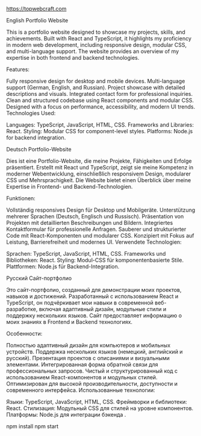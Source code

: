 https://topwebcraft.com



English
Portfolio Website

This is a portfolio website designed to showcase my projects, skills, and achievements. Built with React and TypeScript, it highlights my proficiency in modern web development, including responsive design, modular CSS, and multi-language support. The website provides an overview of my expertise in both frontend and backend technologies.

Features:

Fully responsive design for desktop and mobile devices.
Multi-language support (German, English, and Russian).
Project showcase with detailed descriptions and visuals.
Integrated contact form for professional inquiries.
Clean and structured codebase using React components and modular CSS.
Designed with a focus on performance, accessibility, and modern UI trends.
Technologies Used:

Languages: TypeScript, JavaScript, HTML, CSS.
Frameworks and Libraries: React.
Styling: Modular CSS for component-level styles.
Platforms: Node.js for backend integration.



Deutsch
Portfolio-Website

Dies ist eine Portfolio-Website, die meine Projekte, Fähigkeiten und Erfolge präsentiert. Erstellt mit React und TypeScript, zeigt sie meine Kompetenz in moderner Webentwicklung, einschließlich responsivem Design, modularer CSS und Mehrsprachigkeit. Die Website bietet einen Überblick über meine Expertise in Frontend- und Backend-Technologien.

Funktionen:

Vollständig responsives Design für Desktop und Mobilgeräte.
Unterstützung mehrerer Sprachen (Deutsch, Englisch und Russisch).
Präsentation von Projekten mit detaillierten Beschreibungen und Bildern.
Integriertes Kontaktformular für professionelle Anfragen.
Sauberer und strukturierter Code mit React-Komponenten und modularer CSS.
Konzipiert mit Fokus auf Leistung, Barrierefreiheit und modernes UI.
Verwendete Technologien:

Sprachen: TypeScript, JavaScript, HTML, CSS.
Frameworks und Bibliotheken: React.
Styling: Modul-CSS für komponentenbasierte Stile.
Plattformen: Node.js für Backend-Integration.



Русский
Сайт-портфолио

Это сайт-портфолио, созданный для демонстрации моих проектов, навыков и достижений. Разработанный с использованием React и TypeScript, он подчёркивает мои навыки в современной веб-разработке, включая адаптивный дизайн, модульные стили и поддержку нескольких языков. Сайт предоставляет информацию о моих знаниях в Frontend и Backend технологиях.

Особенности:

Полностью адаптивный дизайн для компьютеров и мобильных устройств.
Поддержка нескольких языков (немецкий, английский и русский).
Презентация проектов с описаниями и визуальными элементами.
Интегрированная форма обратной связи для профессиональных запросов.
Чистый и структурированный код с использованием React-компонентов и модульных стилей.
Оптимизирован для высокой производительности, доступности и современного интерфейса.
Использованные технологии:

Языки: TypeScript, JavaScript, HTML, CSS.
Фреймворки и библиотеки: React.
Стилизация: Модульный CSS для стилей на уровне компонентов.
Платформы: Node.js для интеграции бэкенда .



npm install
npm start
